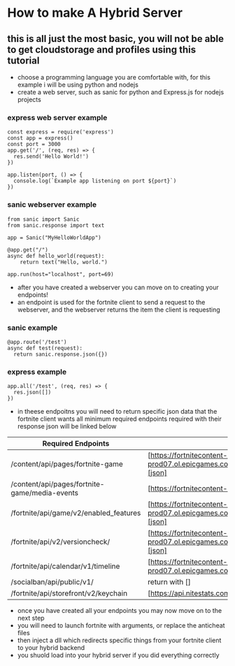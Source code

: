 # How to make A Hybrid Server
## this is all just the most basic, you will not be able to get cloudstorage and profiles using this tutorial

- choose a programming language you are comfortable with, for this example i will be using python and nodejs
- create a web server, such as sanic for python and Express.js for nodejs projects
### express web server example
```
const express = require('express')
const app = express()
const port = 3000
app.get('/', (req, res) => {
  res.send('Hello World!')
})

app.listen(port, () => {
  console.log(`Example app listening on port ${port}`)
})
```
### sanic webserver example
```
from sanic import Sanic
from sanic.response import text

app = Sanic("MyHelloWorldApp")

@app.get("/")
async def hello_world(request):
    return text("Hello, world.")

app.run(host="localhost", port=69)    
```
- after you have created a webserver you can move on to creating your endpoints!
- an endpoint is used for the fortnite client to send a request to the webserver, and the webserver returns the item the client is requesting

### sanic example
```
@app.route('/test')
async def test(request):
  return sanic.response.json({})
```
### express example
```
app.all('/test', (req, res) => {
  res.json([])
})
```
- in theese endpoitns you will need to return specific json data that the fortnite client wants all minimum required endpoints required with their response json will be linked below

| Required Endpoints | Json Data |
| ------ | ------ |
| /content/api/pages/fortnite-game | [https://fortnitecontent-website-prod07.ol.epicgames.com/content/api/pages/fortnite-game][json] |
| /content/api/pages/fortnite-game/media-events | [https://fortnitecontent-website-prod07.ol.epicgames.com][json] |
| /fortnite/api/game/v2/enabled_features | [https://fortnitecontent-website-prod07.ol.epicgames.com/fortnite/api/game/v2/enabled_features][json] |
| /fortnite/api/v2/versioncheck/<version> | [https://fortnitecontent-website-prod07.ol.epicgames.com/fortnite/api/v2/versioncheck/Windows][json] |
| /fortnite/api/calendar/v1/timeline | [https://fortnitecontent-website-prod07.ol.epicgames.com/fortnite/api/calendar/v1/timeline][json] |
| /socialban/api/public/v1/<accountId> | return with [] |
| /fortnite/api/storefront/v2/keychain | [https://api.nitestats.com/v1/epic/keychain][json] |



- once you have created all your endpoints you may now move on to the next step
- you will need to launch fortnite with arguments, or replace the anticheat files
- then inject a dll which redirects specific things from your fortnite client to your hybrid backend
- you shuold load into your hybrid server if you did everything correctly
